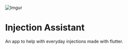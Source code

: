 ![Imgur](https://i.imgur.com/hdM5zH9.png)

# Injection Assistant

An app to help with everyday injections made with flutter.
